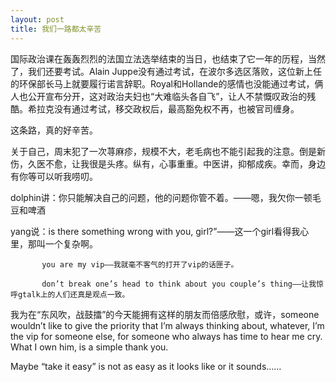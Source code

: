 ```yaml
---
layout: post
title: 我们一路都太辛苦
---
```


国际政治课在轰轰烈烈的法国立法选举结束的当日，也结束了它一年的历程，当然了，我们还要考试。Alain Juppe没有通过考试，在波尔多选区落败，这位新上任的环保部长马上就要履行诺言辞职。Royal和Hollande的感情也没能通过考试，俩人也公开宣布分开，这对政治夫妇也“大难临头各自飞”，让人不禁慨叹政治的残酷。希拉克没有通过考试，移交政权后，最高豁免权不再，也被官司缠身。

这条路，真的好辛苦。

关于自己，周末犯了一次荨麻疹，规模不大，老毛病也不能引起我的注意。倒是新伤，久医不愈，让我很是头疼。纵有，心事重重。中医讲，抑郁成疾。幸而，身边有你等可以听我唠叨。

dolphin讲：你只能解决自己的问题，他的问题你管不着。——嗯，我欠你一顿毛豆和啤酒

yang说：is there something wrong with you, girl?”——这一个girl看得我心里，那叫一个复杂啊。

           you are my vip——我就毫不客气的打开了vip的话匣子。

           don’t break one’s head to think about you couple’s thing——让我惊呼gtalk上的人们还真是观点一致。

我为在“东风吹，战鼓擂”的今天能拥有这样的朋友而倍感欣慰，或许，someone wouldn’t like to give the priority that I’m always thinking about, whatever, I’m the vip for someone else, for someone who always has time to hear me cry. What I own him, is a simple thank you.

Maybe “take it easy” is not as easy as it looks like or it sounds……
